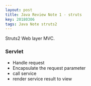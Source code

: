 ```yaml
---
layout: post
title: Java Review Note 1 - struts
key: 20180306
tags: Java Note struts2
---
```


Struts2 Web layer MVC.

### Servlet

- Handle request
- Encapsulate the request parameter
- call service
- render service result to view